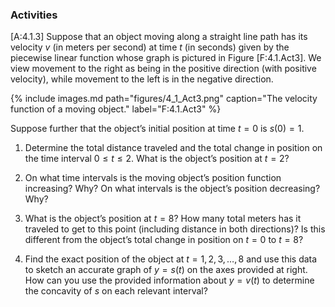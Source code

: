 ### Activities

\[A:4.1.3\] Suppose that an object moving along a straight line path has
its velocity $v$ (in meters per second) at time $t$ (in seconds) given
by the piecewise linear function whose graph is pictured in
Figure \[F:4.1.Act3\]. We view movement to the right as being in the
positive direction (with positive velocity), while movement to the left
is in the negative direction.

{% include images.md path="figures/4_1_Act3.png" caption="The velocity function of a moving object." label="F:4.1.Act3" %}

Suppose further that the object’s initial position at time $t = 0$ is
$s(0) = 1$.

1.  Determine the total distance traveled and the total change in
    position on the time interval $0 \le t \le 2$. What is the object’s
    position at $t = 2$?

2.  On what time intervals is the moving object’s position function
    increasing? Why? On what intervals is the object’s position
    decreasing? Why?

3.  What is the object’s position at $t = 8$? How many total meters has
    it traveled to get to this point (including distance in both
    directions)? Is this different from the object’s total change in
    position on $t = 0$ to $t = 8$?

4.  Find the exact position of the object at $t = 1, 2, 3, \ldots, 8$
    and use this data to sketch an accurate graph of $y = s(t)$ on the
    axes provided at right. How can you use the provided information
    about $y = v(t)$ to determine the concavity of $s$ on each relevant
    interval?